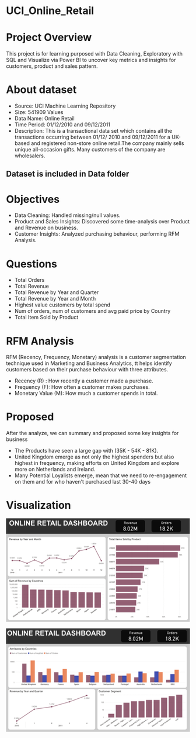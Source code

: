 # UCI_Online_Retail
# Project Overview
This project is for learning purposed with Data Cleaning, Exploratory with SQL and Visualize via Power BI to uncover key metrics and insights for customers, product and sales pattern.

# About dataset
- Source: UCI Machine Learning Repository
- Size: 541909 Values
- Data Name: Online Retail 
- Time Period: 01/12/2010 and 09/12/2011
- Description: This is a transactional data set which contains all the transactions occurring between 01/12/ 2010 and 09/12/2011 for a UK-based and registered non-store online retail.The company mainly sells unique all-occasion gifts. Many customers of the company are wholesalers.

## Dataset is included in Data folder

# Objectives
- Data Cleaning: Handled missing/null values.
- Product and Sales Insights: Discovered some time-analysis over Product and Revenue on business.
- Customer Insights: Analyzed purchasing behaviour, performing RFM Analysis.

# Questions
- Total Orders
- Total Revenue
- Total Revenue by Year and Quarter
- Total Revenue by Year and Month
- Highest value customers by total spend
- Num of orders, num of customers and avg paid price by Country
- Total Item Sold by Product

# RFM Analysis
RFM (Recency, Frequency, Monetary) analysis is a customer segmentation technique used in Marketing and Business Analytics, tt helps identify customers based on their purchase behaviour with three attributes.
- Recency (R) : How recently a customer made a purchase.
- Frequency (F): How often a customer makes purchases.
- Monetary Value (M): How much a customer spends in total.

# Proposed
After the analyze, we can summary and proposed some key insights for business
- The Products have seen a large gap with (35K - 54K - 81K).
- United Kingdom emerge as not only the highest spenders but also highest in frequency, making efforts on United Kingdom and explore more on Netherlands and Ireland.
- Many Potential Loyalists emerge, mean that we need to re-engagement on them and for who haven't purchased last 30-40 days

# Visualization
![RFM Analysis](./assets/SUMMARY_PAGE_1.png)

![RFM Analysis](./assets/SUMMARY_PAGE_2.png)
